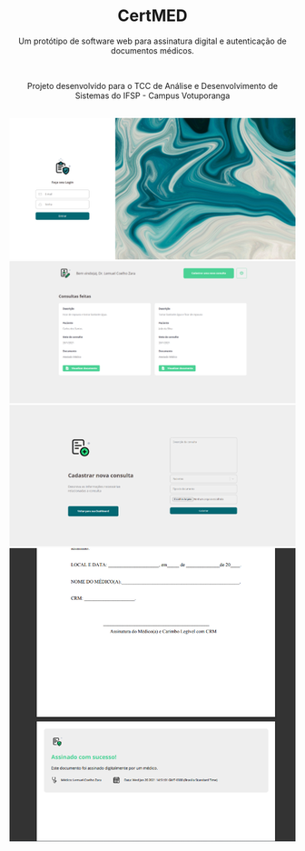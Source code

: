 <h1 align="center">CertMED</h1>
<p align="center">Um protótipo de software web para assinatura digital e autenticação de documentos médicos.</p>

<br>
<p align="center">Projeto desenvolvido para o TCC de Análise e Desenvolvimento de Sistemas do IFSP - Campus Votuporanga</p>
<br>

<img src="./.github/login.png">
<img src="./.github/dashboard.png">
<img src="./.github/consulta.png">
<img src="./.github/doc.png">
